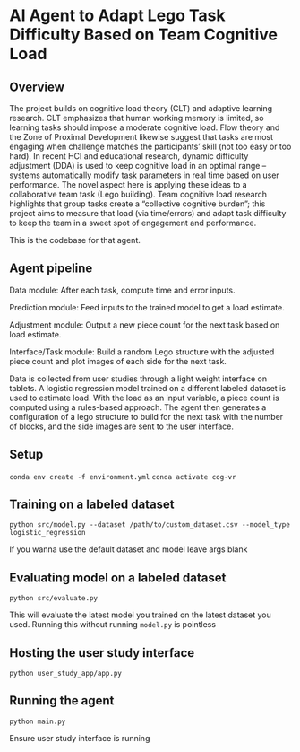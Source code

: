 # AI Agent to Adapt Lego Task Difficulty Based on Team Cognitive Load

## Overview
The project builds on cognitive load theory (CLT) and adaptive learning research. CLT emphasizes that human working memory is limited, so learning tasks should impose a moderate cognitive load​. Flow theory and the Zone of Proximal Development likewise suggest that tasks are most engaging when challenge matches the participants’ skill (not too easy or too hard)​. In recent HCI and educational research, dynamic difficulty adjustment (DDA) is used to keep cognitive load in an optimal range – systems automatically modify task parameters in real time based on user performance​. The novel aspect here is applying these ideas to a collaborative team task (Lego building). Team cognitive load research highlights that group tasks create a “collective cognitive burden”​; this project aims to measure that load (via time/errors) and adapt task difficulty to keep the team in a sweet spot of engagement and performance.

This is the codebase for that agent.

## Agent pipeline

Data module: After each task, compute time and error inputs.

Prediction module: Feed inputs to the trained model to get a load estimate.

Adjustment module: Output a new piece count for the next task based on load estimate.

Interface/Task module: Build a random Lego structure with the adjusted piece count and plot images of each side for the next task.

Data is collected from user studies through a light weight interface on tablets. A logistic regression model trained on a different labeled dataset is used to estimate load. With the load as an input variable, a piece count is computed using a rules-based approach. The agent then generates a configuration of a lego structure to build for the next task with the number of blocks, and the side images are sent to the user interface.

## Setup
```conda env create -f environment.yml```
```conda activate cog-vr```

## Training on a labeled dataset
```python src/model.py --dataset /path/to/custom_dataset.csv --model_type logistic_regression``` 

If you wanna use the default dataset and model leave args blank

## Evaluating model on a labeled dataset
```python src/evaluate.py``` 

This will evaluate the latest model you trained on the latest dataset you used. Running this without running ```model.py``` is pointless

## Hosting the user study interface
```python user_study_app/app.py```

## Running the agent
```python main.py``` 

Ensure user study interface is running
